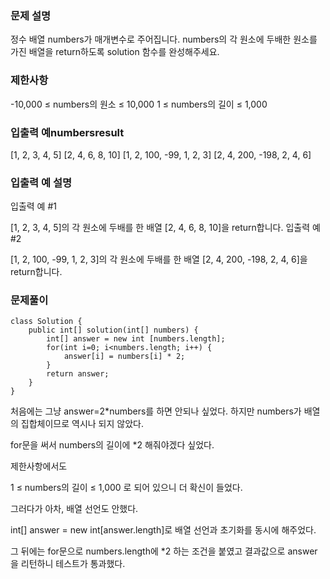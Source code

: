 ### 문제 설명

정수 배열 numbers가 매개변수로 주어집니다. numbers의 각 원소에 두배한 원소를 가진 배열을 return하도록 solution 함수를 완성해주세요.

### 제한사항
-10,000 ≤ numbers의 원소 ≤ 10,000
1 ≤ numbers의 길이 ≤ 1,000
### 입출력 예numbersresult
[1, 2, 3, 4, 5]	[2, 4, 6, 8, 10]
[1, 2, 100, -99, 1, 2, 3]	[2, 4, 200, -198, 2, 4, 6]
### 입출력 예 설명
입출력 예 #1

[1, 2, 3, 4, 5]의 각 원소에 두배를 한 배열 [2, 4, 6, 8, 10]을 return합니다.
입출력 예 #2

[1, 2, 100, -99, 1, 2, 3]의 각 원소에 두배를 한 배열 [2, 4, 200, -198, 2, 4, 6]을 return합니다.
### 문제풀이
```
class Solution {
    public int[] solution(int[] numbers) {
        int[] answer = new int [numbers.length];
        for(int i=0; i<numbers.length; i++) {
            answer[i] = numbers[i] * 2;
        }
        return answer;
    }
}
```
처음에는 그냥 answer=2*numbers를 하면 안되나 싶었다. 하지만 numbers가 배열의 집합체이므로 역시나 되지 않았다.

for문을 써서 numbers의 길이에 *2 해줘야겠다 싶었다.

제한사항에서도

1 ≤ numbers의 길이 ≤ 1,000
로 되어 있으니 더 확신이 들었다.

그러다가 아차, 배열 선언도 안했다.

int[] answer = new int[answer.length]로 배열 선언과 초기화를 동시에 해주었다.

그 뒤에는 for문으로 numbers.length에 *2 하는 조건을 붙였고 결과값으로 answer을 리턴하니 테스트가 통과했다.

